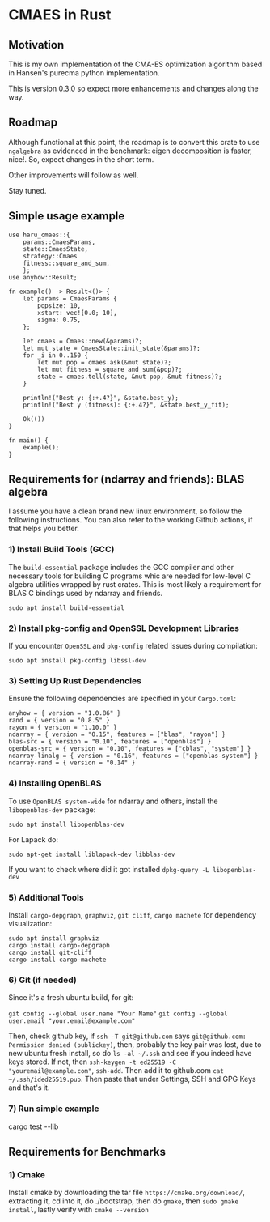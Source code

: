 # CMAES in Rust

## Motivation

This is my own implementation of the CMA-ES optimization algorithm based in Hansen's purecma python implementation.

This is version 0.3.0 so expect more enhancements and changes along the way.

## Roadmap

Although functional at this point, the roadmap is to convert this crate to use `ngalgebra` as evidenced in the benchmark: eigen decomposition is faster, nice!. So, expect changes in the short term.

Other improvements will follow as well.

Stay tuned.

## Simple usage example

```
use haru_cmaes::{
    params::CmaesParams, 
    state::CmaesState, 
    strategy::Cmaes
    fitness::square_and_sum, 
    };
use anyhow::Result;

fn example() -> Result<()> {
    let params = CmaesParams {
        popsize: 10,
        xstart: vec![0.0; 10],
        sigma: 0.75,
    };

    let cmaes = Cmaes::new(&params)?;
    let mut state = CmaesState::init_state(&params)?;
    for _i in 0..150 {
        let mut pop = cmaes.ask(&mut state)?;
        let mut fitness = square_and_sum(&pop)?;
        state = cmaes.tell(state, &mut pop, &mut fitness)?;
    }

    println!("Best y: {:+.4?}", &state.best_y);
    println!("Best y (fitness): {:+.4?}", &state.best_y_fit);

    Ok(())
}

fn main() {
    example();
}
```

## Requirements for (ndarray and friends): BLAS algebra

I assume you have a clean brand new linux environment, so follow the following instructions. You can also refer to the working Github actions, if that helps you better.

### 1) Install Build Tools (GCC)

The `build-essential` package includes the GCC compiler and other necessary tools for building C programs whic are needed for low-level C algebra utilities wrapped by rust crates. This is most likely a requirement for BLAS C bindings used by ndarray and friends.

`sudo apt install build-essential`

### 2) Install pkg-config and OpenSSL Development Libraries

If you encounter `OpenSSL` and `pkg-config` related issues during compilation:

`sudo apt install pkg-config libssl-dev`

### 3) Setting Up Rust Dependencies

Ensure the following dependencies are specified in your `Cargo.toml`:

```
anyhow = { version = "1.0.86" }
rand = { version = "0.8.5" }
rayon = { version = "1.10.0" }
ndarray = { version = "0.15", features = ["blas", "rayon"] }
blas-src = { version = "0.10", features = ["openblas"] }
openblas-src = { version = "0.10", features = ["cblas", "system"] }
ndarray-linalg = { version = "0.16", features = ["openblas-system"] }
ndarray-rand = { version = "0.14" }
```

### 4) Installing OpenBLAS

To use `OpenBLAS system-wide` for ndarray and others, install the `libopenblas-dev` package:

`sudo apt install libopenblas-dev`

For Lapack do:

`sudo apt-get install liblapack-dev libblas-dev`

If you want to check where did it got installed `dpkg-query -L libopenblas-dev`

### 5) Additional Tools

Install `cargo-depgraph`, `graphviz`, `git cliff`, `cargo machete` for dependency visualization:

```
sudo apt install graphviz
cargo install cargo-depgraph
cargo install git-cliff
cargo install cargo-machete
```

### 6) Git (if needed)

Since it's a fresh ubuntu build, for git:

`git config --global user.name "Your Name"`
`git config --global user.email "your.email@example.com"`

Then, check github key, if `ssh -T git@github.com` says `git@github.com: Permission denied (publickey)`, then, probably the key pair was lost, due to new ubuntu fresh install, so do `ls -al ~/.ssh` and see if you indeed have keys stored. If not, then `ssh-keygen -t ed25519 -C "youremail@example.com"`, `ssh-add`. Then add it to github.com `cat ~/.ssh/ided25519.pub`. Then paste that under Settings, SSH and GPG Keys and that's it.

### 7) Run simple example

cargo test --lib

## Requirements for Benchmarks 

### 1) Cmake

Install cmake by downloading the tar file `https://cmake.org/download/`, extracting it, cd into it, do ./bootstrap, then do `gmake`, then `sudo gmake install`, lastly verify with `cmake --version`

